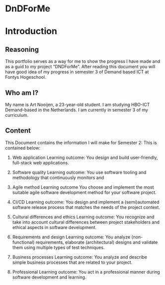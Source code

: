 # DnDForMe

# Introduction 

## Reasoning 
This portfolio serves as a way for me to show the progress I have made and as a guid to my project “DNDForMe”. After reading this document you will have good idea of my progress in semester 3 of Demand based ICT at Fontys Hogeschool. 


## Who am I? 
My name is Art Nooijen, a 23-year-old student. I am studying HBO-ICT Demand-based in the Netherlands. I am currently in semester 3 of my curriculum.    

## Content

This Document contains the information I will make for Semester 2: 
This is contained below: 

1. Web application
Learning outcome: You design and build user-friendly, full-stack web applications. 

2. Software quality
Learning outcome: You use software tooling and methodology that continuously monitors and 

3. Agile method
Learning outcome You choose and implement the most suitable agile software development method for your software project.

4. CI/CD
Learning outcome: You design and implement a (semi)automated software release process that matches the needs of the project context. 

5. Cultural differences and ethics
Learning outcome: You recognize and take into account cultural differences between project stakeholders and ethical aspects in software development.

6. Requirements and design
Learning outcome: You analyze (non-functional) requirements, elaborate (architectural) designs and validate them using multiple types of test techniques.

7. Business processes
Learning outcome: You analyze and describe simple business processes that are related to your project. 

8. Professional
Learning outcome: You act in a professional manner during software development and learning. 





